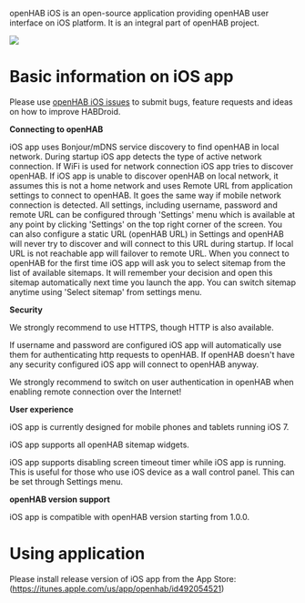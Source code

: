 openHAB iOS is an open-source application providing openHAB user interface on iOS platform. It is an integral part of openHAB project.

<img src="http://www.openhab.org/images/ui/ios-screens.png">

# Basic information on iOS app

Please use [openHAB iOS issues](https://github.com/openhab/openhab.ios/issues) to submit bugs, feature requests and ideas on how to improve HABDroid.

**Connecting to openHAB**

iOS app uses Bonjour/mDNS service discovery to find openHAB in local network. During startup iOS app detects the type of active network connection. If WiFi is used for network connection iOS app tries to discover openHAB.
If iOS app is unable to discover openHAB on local network, it assumes this is not a home network and uses Remote URL from application settings to connect to openHAB. It goes the same way if mobile network connection is detected. All settings, including username, password and remote URL can be configured through 'Settings' menu which is available at any point by clicking 'Settings' on the top right corner of the screen. You can also configure a static URL (openHAB URL) in Settings and openHAB will never try to discover and will connect to this URL during startup. If local URL is not reachable app will failover to remote URL.
When you connect to openHAB for the first time iOS app will ask you to select sitemap from the list of available sitemaps. It will remember your decision and open this sitemap automatically next time you launch the app. You can switch sitemap anytime using 'Select sitemap' from settings menu.

**Security**

We strongly recommend to use HTTPS, though HTTP is also available.

If username and password are configured iOS app will automatically use them for authenticating http requests to openHAB. If openHAB doesn't have any security configured iOS app will connect to openHAB anyway.

We strongly recommend to switch on user authentication in openHAB when enabling remote connection over the Internet!

**User experience**

iOS app is currently designed for mobile phones and tablets running iOS 7.

iOS app supports all openHAB sitemap widgets.

iOS app supports disabling screen timeout timer while iOS app is running. This is useful for those who use iOS device as a wall control panel. This can be set through Settings menu.

**openHAB version support**

iOS app is compatible with openHAB version starting from 1.0.0.

# Using application

Please install release version of iOS app from the App Store:
(https://itunes.apple.com/us/app/openhab/id492054521)
